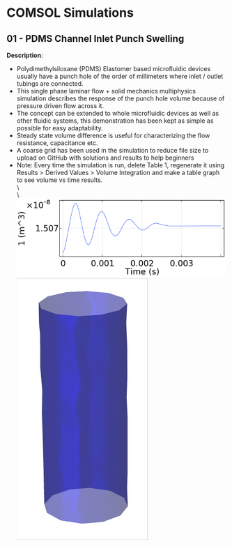 # COMSOL Simulations

## 01 - PDMS Channel Inlet Punch Swelling

**Description**: 

* Polydimethylsiloxane (PDMS) Elastomer based microfluidic devices usually have a punch hole of the order of millimeters where inlet / outlet tubings are connected. 
* This single phase laminar flow + solid mechanics multiphysics simulation describes the response of the punch hole volume because of pressure driven flow across it.   
* The concept can be extended to whole microfluidic devices as well as other fluidic systems, this demonstration has been kept as simple as possible for easy adaptability.
* Steady state volume difference is useful for characterizing the flow resistance, capacitance etc.  
* A coarse grid has been used in the simulation to reduce file size to upload on GitHub with solutions and results to help beginners
* Note: Every time the simulation is run, delete Table 1, regenerate it using Results > Derived Values > Volume Integration and make a table graph to see volume vs time results.  
\  
\  
![](Vol_vs_Time.png)  
![](Swelling_Response.gif)
